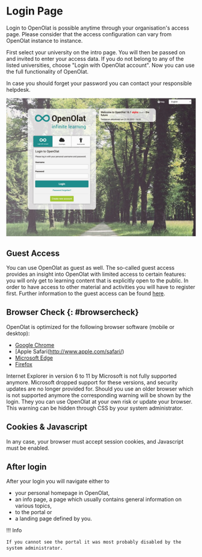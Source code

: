 # Login Page

  

Login to OpenOlat is possible anytime through your organisation's access page.
Please consider that the access configuration can vary from OpenOlat instance
to instance.

First select your university on the intro page. You will then be passed on and
invited to enter your access data. If you do not belong to any of the listed
universities, choose "Login with OpenOlat account". Now you can use the full
functionality of OpenOlat.

In case you should forget your password you can contact your responsible
helpdesk.

![login](assets/loginscreen.jpg)

## Guest Access

You can use OpenOlat as guest as well. The so-called guest access provides an
insight into OpenOlat with limited access to certain features: you will only
get to learning content that is explicitly open to the public. In order to
have access to other material and activities you will have to register first.
Further information to the guest access can be found
[here](../basic_concepts/guest_access.md).

## Browser Check {: #browsercheck}

OpenOlat is optimized for the following browser software (mobile or desktop):

  * [Google Chrome](http://www.google.com/chrome/)
  * [Apple Safari(http://www.apple.com/safari/)
  * [Microsoft Edge](https://www.microsoft.com/edge)
  * [Firefox](http://www.mozilla.org/firefox/)

Internet Explorer in version 6 to 11 by Microsoft is not fully
supported anymore. Microsoft dropped support for these versions, and security
updates are no longer provided for. Should you use an older browser which is
not supported anymore the corresponding warning will be shown by the login.
They you can use OpenOlat at your own risk or update your browser. This
warning can be hidden through CSS by your system administrator.  

## Cookies & Javascript

In any case, your browser must accept session cookies, and Javascript must be
enabled.

## After login

After your login you will navigate either to 
* your personal homepage in OpenOlat, 
* an info page, a page which usually contains general information on various topics, 
* to the portal or 
* a landing page defined by you. 

!!! Info

    If you cannot see the portal it was most probably disabled by the system administrator.

